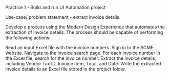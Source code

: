 Practice 1 - Build and run UI Automation project



Use-case/ problem statement - extract invoice details. 

Develop a process using the Modern Design Experience that automates the extraction of invoice details. The process should be capable of performing the following actions: 

Read an input Excel file with the invoice numbers. 
Sign in to the ACME website. 
Navigate to the invoice search page. 
For each invoice number in the Excel file, search for the invoice number. 
Extract the invoice details, including Vendor Tax ID, Invoice Item, Total, and Date. 
Write the extracted invoice details to an Excel file stored in the project folder. 
